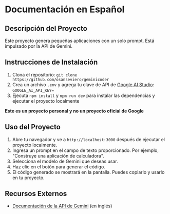 # Documentación en Español

## Descripción del Proyecto

Este proyecto genera pequeñas aplicaciones con un solo prompt. Está impulsado por la API de Gemini.

## Instrucciones de Instalación

1. Clona el repositorio: `git clone https://github.com/osanseviero/geminicoder`
2. Crea un archivo `.env` y agrega tu clave de API de [Google AI Studio](https://aistudio.google.com/app/apikey): `GOOGLE_AI_API_KEY=`
3. Ejecuta `npm install` y `npm run dev` para instalar las dependencias y ejecutar el proyecto localmente

**Este es un proyecto personal y no un proyecto oficial de Google**

## Uso del Proyecto

1. Abre tu navegador y ve a `http://localhost:3000` después de ejecutar el proyecto localmente.
2. Ingresa un prompt en el campo de texto proporcionado. Por ejemplo, "Construye una aplicación de calculadora".
3. Selecciona el modelo de Gemini que deseas usar.
4. Haz clic en el botón para generar el código.
5. El código generado se mostrará en la pantalla. Puedes copiarlo y usarlo en tu proyecto.

## Recursos Externos

- [Documentación de la API de Gemini](https://ai.google.dev/gemini-api/docs) (en inglés)
